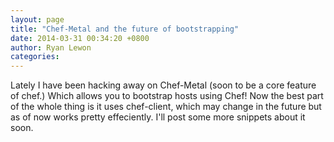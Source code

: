 ```yaml
---
layout: page
title: "Chef-Metal and the future of bootstrapping"
date: 2014-03-31 00:34:20 +0800
author: Ryan Lewon
categories: 
---
```


Lately I have been hacking away on Chef-Metal (soon to be a core feature of chef.) Which allows you to bootstrap hosts using Chef! Now the best part of the whole thing is it uses chef-client, which may change in the future but as of now works pretty effeciently. I'll post some more snippets about it soon.
